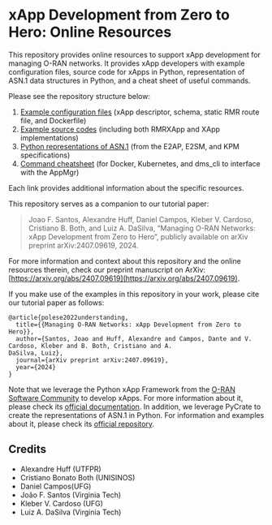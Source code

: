 # xApp Development from Zero to Hero: Online Resources

This repository provides online resources to support xApp development for managing O-RAN networks. It provides xApp developers with example configuration files, source code for xApps in Python, representation of ASN.1 data structures in Python, and a cheat sheet of useful commands. 
 
Please see the repository structure below:

1. [Example configuration files](/configuration_files/) (xApp descriptor, schema, static RMR route file, and Dockerfile)
2. [Example source codes](/source_code/) (including both RMRXApp and XApp implementations)
3. [Python representations of ASN.1](/asn1/) (from the E2AP, E2SM, and KPM specifications)
4. [Command cheatsheet](/example_commands/) (for Docker, Kubernetes, and dms_cli to interface with the AppMgr)

Each link provides additional information about the specific resources.


This repository serves as a companion to our tutorial paper:
> Joao F. Santos, Alexandre Huff, Daniel Campos, Kleber V. Cardoso, Cristiano B. Both, and Luiz A.
DaSilva, “Managing O-RAN Networks: xApp Development from Zero to Hero”, publicly available on arXiv
preprint arXiv:2407.09619, 2024.

For more information and context about this repository and the online resources therein, check our preprint manuscript on ArXiv: [https://arxiv.org/abs/2407.09619](https://arxiv.org/abs/2407.09619).

If you make use of the examples in this repository in your work, please cite our tutorial paper as follows:

```
@article{polese2022understanding,
  title={{Managing O-RAN Networks: xApp Development from Zero to Hero}}, 
  author={Santos, Joao and Huff, Alexandre and Campos, Dante and V. Cardoso, Kleber and B. Both, Cristiano and A.
DaSilva, Luiz},
  journal={arXiv preprint arXiv:2407.09619},
  year={2024}
}
```

Note that we leverage the Python xApp Framework from the [O-RAN Software Community](https://o-ran-sc.org/) to develop xApps. For more information about it, please check its [official documentation](https://docs.o-ran-sc.org/projects/o-ran-sc-ric-plt-xapp-frame-py/en/latest/).
In addition, we leverage PyCrate to create the representations of ASN.1 in Python. For information and examples about it, please check its [official repository](https://github.com/pycrate-org/pycrate).

## Credits
- Alexandre Huff (UTFPR)
- Cristiano Bonato Both (UNISINOS)
- Daniel Campos(UFG)
- João F. Santos (Virginia Tech)
- Kleber V. Cardoso (UFG)
- Luiz A. DaSilva (Virginia Tech)
